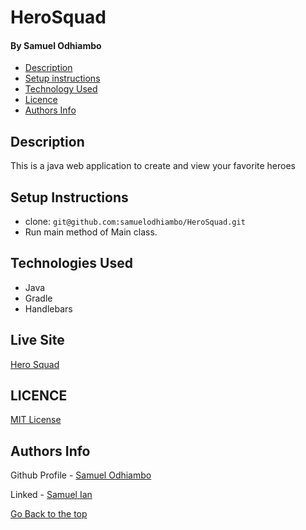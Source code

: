 # HeroSquad
#### By Samuel Odhiambo


- [Description](#description)
- [Setup instructions](#setup-instructions)
- [Technology Used](#technologies-used)
- [Licence](#Licence)
- [Authors Info](#Authors-info)

## Description
<p>This is a java web application to create and view your favorite heroes</p>

## Setup Instructions
* clone: ``` git@github.com:samuelodhiambo/HeroSquad.git ```
* Run main method of Main class.

## Technologies Used
* Java
* Gradle
* Handlebars

## Live Site
[Hero Squad](https://samian-herosquad.herokuapp.com/)

## LICENCE
[MIT License](LICENSE)

## Authors Info
Github Profile - [Samuel Odhiambo](https://github.com/samuelodhiambo)

Linked - [Samuel Ian](https://www.linkedin.com/in/osamwelian3/)

[Go Back to the top](#caesar-cipher)
